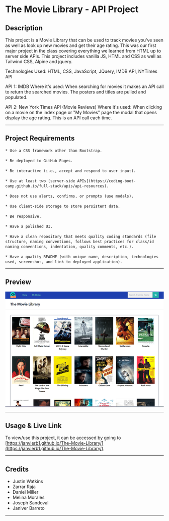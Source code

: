 # The Movie Library  - API Project

## **Description**

This project is a Movie Library that can be used to track movies you've seen as well as look up new movies and get their age rating. This was our first major project in the class covering everything we learned from HTML up to server side APIs. This project includes vanilla JS, HTML and CSS as well as Tailwind CSS, Alpine and jquery. 

Technologies Used: HTML, CSS, JavaScript, JQuery, IMDB API, NYTimes API

API 1: IMDB
Where it's used: When searching for movies it makes an API call to return the searched movies. The posters and titles are pulled and populated.

API 2: New York Times API (Movie Reviews)
Where it's used: When clicking on a movie on the index page or "My Movies" page the modal that opens display the age rating. This is an API call each time. 

---

## **Project Requirements**
```
* Use a CSS framework other than Bootstrap.

* Be deployed to GitHub Pages.

* Be interactive (i.e., accept and respond to user input).

* Use at least two [server-side APIs](https://coding-boot-camp.github.io/full-stack/apis/api-resources).

* Does not use alerts, confirms, or prompts (use modals).

* Use client-side storage to store persistent data.

* Be responsive.

* Have a polished UI.

* Have a clean repository that meets quality coding standards (file structure, naming conventions, follows best practices for class/id naming conventions, indentation, quality comments, etc.).

* Have a quality README (with unique name, description, technologies used, screenshot, and link to deployed application).
```
---

## **Preview**
![Website Preview](./assets/images/screenshot.PNG)

---

## **Usage & Live Link**

To view/use this project, it can be accessed by going to [https://janvierb1.github.io/The-Movie-Library/](https://janvierb1.github.io/The-Movie-Library/). 

---

## **Credits**

- Justin Watkins
- Zarrar Raja
- Daniel Miller
- Melina Morales
- Joseph Sandoval
- Janiver Barreto

---
